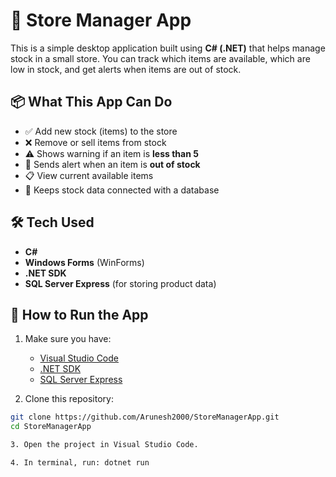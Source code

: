 # 🛒 Store Manager App

This is a simple desktop application built using **C# (.NET)** that helps manage stock in a small store. You can track which items are available, which are low in stock, and get alerts when items are out of stock.


## 📦 What This App Can Do

- ✅ Add new stock (items) to the store
- ❌ Remove or sell items from stock
- ⚠️ Shows warning if an item is **less than 5**
- 🔔 Sends alert when an item is **out of stock**
- 📋 View current available items
- 🧮 Keeps stock data connected with a database


## 🛠️ Tech Used

- **C#**
- **Windows Forms** (WinForms)
- **.NET SDK**
- **SQL Server Express** (for storing product data)


## 🚀 How to Run the App

1. Make sure you have:
   - [Visual Studio Code](https://code.visualstudio.com/)
   - [.NET SDK](https://dotnet.microsoft.com/en-us/download)
   - [SQL Server Express](https://www.microsoft.com/en-us/sql-server/sql-server-downloads)

2. Clone this repository:

```bash
git clone https://github.com/Arunesh2000/StoreManagerApp.git
cd StoreManagerApp

3. Open the project in Visual Studio Code.

4. In terminal, run: dotnet run
